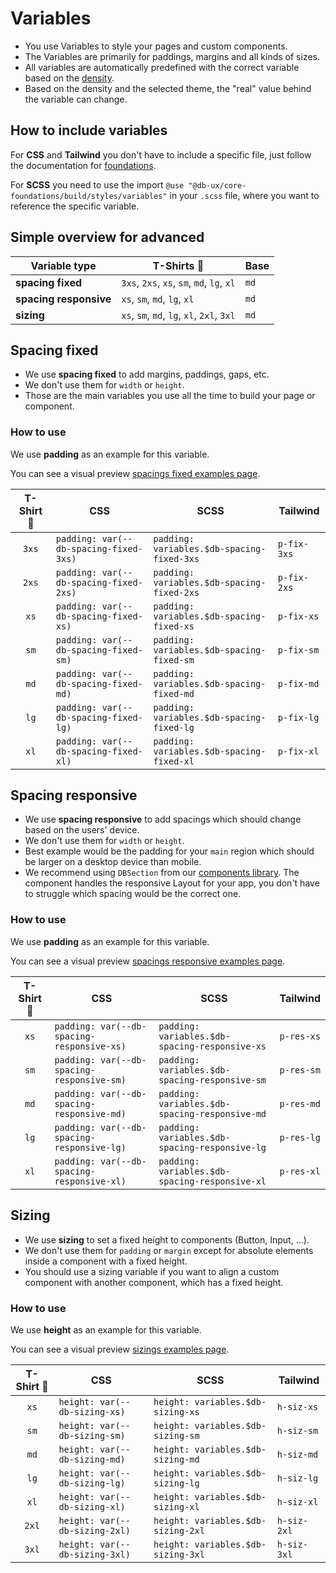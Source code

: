 # Variables

- You use Variables to style your pages and custom components.
- The Variables are primarily for paddings, margins and all kinds of sizes.
- All variables are automatically predefined with the correct variable based on the [density](../densities/readme).
- Based on the density and the selected theme, the "real" value behind the variable can change.

## How to include variables

For **CSS** and **Tailwind** you don't have to include a specific file, just follow the documentation for [foundations](../../foundations/readme).

For **SCSS** you need to use the import `@use "@db-ux/core-foundations/build/styles/variables"` in your `.scss` file, where you want to reference the specific variable.

## Simple overview for advanced

| Variable type          | T-Shirts 👕                                | Base |
| ---------------------- | ------------------------------------------ | ---- |
| **spacing fixed**      | `3xs`, `2xs`, `xs`, `sm`, `md`, `lg`, `xl` | `md` |
| **spacing responsive** | `xs`, `sm`, `md`, `lg`, `xl`               | `md` |
| **sizing**             | `xs`, `sm`, `md`, `lg`, `xl`, `2xl`, `3xl` | `md` |

## Spacing fixed

- We use **spacing fixed** to add margins, paddings, gaps, etc.
- We don't use them for `width` or `height`.
- Those are the main variables you use all the time to build your page or component.

### How to use

We use **padding** as an example for this variable.

You can see a visual preview [spacings fixed examples page](./examples).

| T-Shirt 👕 | CSS                                    | SCSS                                       | Tailwind    |
| :--------: | -------------------------------------- | ------------------------------------------ | ----------- |
|   `3xs`    | `padding: var(--db-spacing-fixed-3xs)` | `padding: variables.$db-spacing-fixed-3xs` | `p-fix-3xs` |
|   `2xs`    | `padding: var(--db-spacing-fixed-2xs)` | `padding: variables.$db-spacing-fixed-2xs` | `p-fix-2xs` |
|    `xs`    | `padding: var(--db-spacing-fixed-xs)`  | `padding: variables.$db-spacing-fixed-xs`  | `p-fix-xs`  |
|    `sm`    | `padding: var(--db-spacing-fixed-sm)`  | `padding: variables.$db-spacing-fixed-sm`  | `p-fix-sm`  |
|    `md`    | `padding: var(--db-spacing-fixed-md)`  | `padding: variables.$db-spacing-fixed-md`  | `p-fix-md`  |
|    `lg`    | `padding: var(--db-spacing-fixed-lg)`  | `padding: variables.$db-spacing-fixed-lg`  | `p-fix-lg`  |
|    `xl`    | `padding: var(--db-spacing-fixed-xl)`  | `padding: variables.$db-spacing-fixed-xl`  | `p-fix-xl`  |

## Spacing responsive

- We use **spacing responsive** to add spacings which should change based on the users' device.
- We don't use them for `width` or `height`.
- Best example would be the padding for your `main` region which should be larger on a desktop device than mobile.
- We recommend using `DBSection` from our [components library](../../components/readme). The component handles the responsive Layout for your app, you don't have to struggle which spacing would be the correct one.

### How to use

We use **padding** as an example for this variable.

You can see a visual preview [spacings responsive examples page](./examples).

| T-Shirt 👕 | CSS                                        | SCSS                                           | Tailwind   |
| :--------: | ------------------------------------------ | ---------------------------------------------- | ---------- |
|    `xs`    | `padding: var(--db-spacing-responsive-xs)` | `padding: variables.$db-spacing-responsive-xs` | `p-res-xs` |
|    `sm`    | `padding: var(--db-spacing-responsive-sm)` | `padding: variables.$db-spacing-responsive-sm` | `p-res-sm` |
|    `md`    | `padding: var(--db-spacing-responsive-md)` | `padding: variables.$db-spacing-responsive-md` | `p-res-md` |
|    `lg`    | `padding: var(--db-spacing-responsive-lg)` | `padding: variables.$db-spacing-responsive-lg` | `p-res-lg` |
|    `xl`    | `padding: var(--db-spacing-responsive-xl)` | `padding: variables.$db-spacing-responsive-xl` | `p-res-xl` |

## Sizing

- We use **sizing** to set a fixed height to components (Button, Input, ...).
- We don't use them for `padding` or `margin` except for absolute elements inside a component with a fixed height.
- You should use a sizing variable if you want to align a custom component with another component, which has a fixed height.

### How to use

We use **height** as an example for this variable.

You can see a visual preview [sizings examples page](./examples).

| T-Shirt 👕 | CSS                            | SCSS                               | Tailwind    |
| :--------: | ------------------------------ | ---------------------------------- | ----------- |
|    `xs`    | `height: var(--db-sizing-xs)`  | `height: variables.$db-sizing-xs`  | `h-siz-xs`  |
|    `sm`    | `height: var(--db-sizing-sm)`  | `height: variables.$db-sizing-sm`  | `h-siz-sm`  |
|    `md`    | `height: var(--db-sizing-md)`  | `height: variables.$db-sizing-md`  | `h-siz-md`  |
|    `lg`    | `height: var(--db-sizing-lg)`  | `height: variables.$db-sizing-lg`  | `h-siz-lg`  |
|    `xl`    | `height: var(--db-sizing-xl)`  | `height: variables.$db-sizing-xl`  | `h-siz-xl`  |
|   `2xl`    | `height: var(--db-sizing-2xl)` | `height: variables.$db-sizing-2xl` | `h-siz-2xl` |
|   `3xl`    | `height: var(--db-sizing-3xl)` | `height: variables.$db-sizing-3xl` | `h-siz-3xl` |
